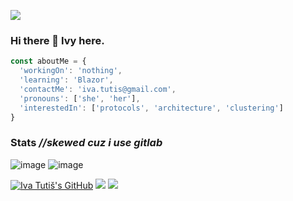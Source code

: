 ![](https://komarev.com/ghpvc/?username=ivatutis&color=orange)

### Hi there 👋 Ivy here.

```js
const aboutMe = {
  'workingOn': 'nothing',
  'learning': 'Blazor',
  'contactMe': 'iva.tutis@gmail.com',
  'pronouns': ['she', 'her'],
  'interestedIn': ['protocols', 'architecture', 'clustering']
}
```

### Stats         *//skewed cuz i use gitlab*

![image](https://github-readme-stats.vercel.app/api?username=ivatutis&count_private=1&theme=radical)
![image](https://github-readme-stats.vercel.app/api/top-langs/?username=ivatutis&layout=compact)

[![Iva Tutiš's GitHub](https://img.shields.io/badge/-@ivatutis-%23181717?style=flat-square&logo=github)](https://ivatutis.github.io/)
[![](https://vistr.dev/badge?repo=ivatutis.ivatutis&corners=square)](https://github.com/IvaTutis/vistr.dev)
[![](https://img.shields.io/github/stars/ivatutis?style=social)](https://github.com/IvaTutis?tab=repositories)


